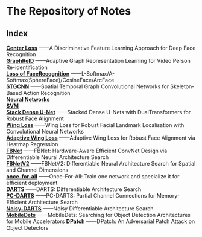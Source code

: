 # The Repository of Notes
## Index 
  
**[Center Loss](https://github.com/terrencewayne/Paper-notes/blob/master/A%20Discriminative%20Feature%20Learning%20Approach%20for%20Deep%20Face%20Recognition.md)**
——A Discriminative Feature Learning Approach for Deep Face Recognition  
**[GraphReID](https://github.com/terrencewayne/Paper-notes/blob/master/Adaptive%20Graph%20Representation%20Learning%20for%20Video%20Person%20Re-identification.md)**
——Adaptive Graph Representation Learning for Video Person Re-identification  
**[Loss of FaceRecognition](https://github.com/terrencewayne/Paper-notes/blob/master/Series%20of%20Softmax%20and%20Loss%20in%20Face%20Recognition.md)**
——L-Softmax/A-Softmax(SphereFace)/CosineFace/ArcFace  
**[STGCNN](https://github.com/terrencewayne/Paper-notes/blob/master/Spatial%20Temporal%20Graph%20Convolutional%20Networks%20for%20Skeleton-Based%20Action%20Recognition.md)**
——Spatial Temporal Graph Convolutional Networks for Skeleton-Based Action Recognition  
**[Neural Networks](https://github.com/terrencewayne/Paper-notes/blob/master/ML-Neural-Networks.md)**  
**[SVM](https://github.com/terrencewayne/Paper-notes/blob/master/ML-SVM.md)**  
**[Stack Dense U-Net](https://github.com/terrencewayne/Paper-notes/blob/master/Stacked%20Dense%20U-Nets%20with%20Dual%20Transformers%20for%20Robust%20Face%20Alignment.md)**
——Stacked Dense U-Nets with DualTransformers for Robust Face Alignment  
**[Wing Loss](https://github.com/terrencewayne/Paper-notes/blob/master/Wing%20Loss%20for%20Robust%20Facial%20Landmark%20Localisation%20with%20Convolutional%20Neural%20Networks.md)**
——Wing Loss for Robust Facial Landmark Localisation with Convolutional Neural Networks  
**[Adaptive Wing Loss](https://github.com/terrencewayne/Paper-notes/blob/master/Adaptive%20Wing%20Loss%20for%20Robust%20Face%20Alignment%20via%20Heatmap%20Regression.md)**
——Adaptive Wing Loss for Robust Face Alignment via Heatmap Regression  
**[FBNet](https://github.com/terrencewayne/Paper-notes/blob/master/FBNet:%20Hardware-Aware%20Efficient%20ConvNet%20Design%20via%20Differentiable%20Neural%20Architecture%20Search.md)**
——FBNet: Hardware-Aware Efficient ConvNet Design via Differentiable Neural Architecture Search  
**[FBNetV2](https://github.com/terrencewayne/Paper-notes/blob/master/FBNetV2:%20Differentiable%20Neural%20Architecture%20Search%20for%20Spatial%20and%20Channel%20Dimensions.md)**
——FBNetV2: Differentiable Neural Architecture Search for Spatial and Channel Dimensions  
**[once-for-all](https://github.com/terrencewayne/Paper-notes/blob/master/OFA.md)**
——Once-For-All: Train one network and specialize it for efficient deployment  
**[DARTS](https://github.com/terrencewayne/Paper-notes/blob/master/darts.md)**
——DARTS: Differentiable Architecture Search  
**[PC-DARTS](https://github.com/terrencewayne/Paper-notes/blob/master/pc-darts.md)**
——PC-DARTS: Partial Channel Connections for Memory-Efficient Architecture Search  
**[Noisy-DARTS](https://github.com/terrencewayne/Paper-notes/blob/master/noisy-darts.md)**
——Noisy Differentiable Architecture Search  
**[MobileDets](https://github.com/terrencewayne/Paper-notes/blob/master/mobiledets.md)**
——MobileDets: Searching for Object Detection Architectures for Mobile Accelerators
**[DPatch](https://github.com/terrencewayne/Paper-notes/blob/master/DPatch.md)**
——DPatch: An Adversarial Patch Attack on Object Detectors
